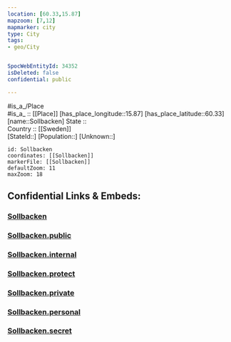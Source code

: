 ```yaml
---
location: [60.33,15.87] 
mapzoom: [7,12] 
mapmarker: city 
type: City
tags:
- geo/City


SpocWebEntityId: 34352
isDeleted: false
confidential: public

---
```

#is_a_/Place  
#is_a_ :: [[Place]] 
[has_place_longitude::15.87] 
[has_place_latitude::60.33] 
[name::Sollbacken] 
State ::  
Country :: [[Sweden]]  
[StateId::] 
[Population::] 
[Unknown::] 


```leaflet
id: Sollbacken
coordinates: [[Sollbacken]] 
markerFile: [[Sollbacken]] 
defaultZoom: 11 
maxZoom: 18
```


## Confidential Links & Embeds: 

### [Sollbacken](/_Standards/Earth/Continent/Europe/Europe~North/Sweden/Provinces~Sweden/Dalarna/City/Sollbacken.md) 

### [Sollbacken.public](/_public/Earth/Continent/Europe/Europe~North/Sweden/Provinces~Sweden/Dalarna/City/Sollbacken.public.md) 

### [Sollbacken.internal](/_internal/Earth/Continent/Europe/Europe~North/Sweden/Provinces~Sweden/Dalarna/City/Sollbacken.internal.md) 

### [Sollbacken.protect](/_protect/Earth/Continent/Europe/Europe~North/Sweden/Provinces~Sweden/Dalarna/City/Sollbacken.protect.md) 

### [Sollbacken.private](/_private/Earth/Continent/Europe/Europe~North/Sweden/Provinces~Sweden/Dalarna/City/Sollbacken.private.md) 

### [Sollbacken.personal](/_personal/Earth/Continent/Europe/Europe~North/Sweden/Provinces~Sweden/Dalarna/City/Sollbacken.personal.md) 

### [Sollbacken.secret](/_secret/Earth/Continent/Europe/Europe~North/Sweden/Provinces~Sweden/Dalarna/City/Sollbacken.secret.md)

